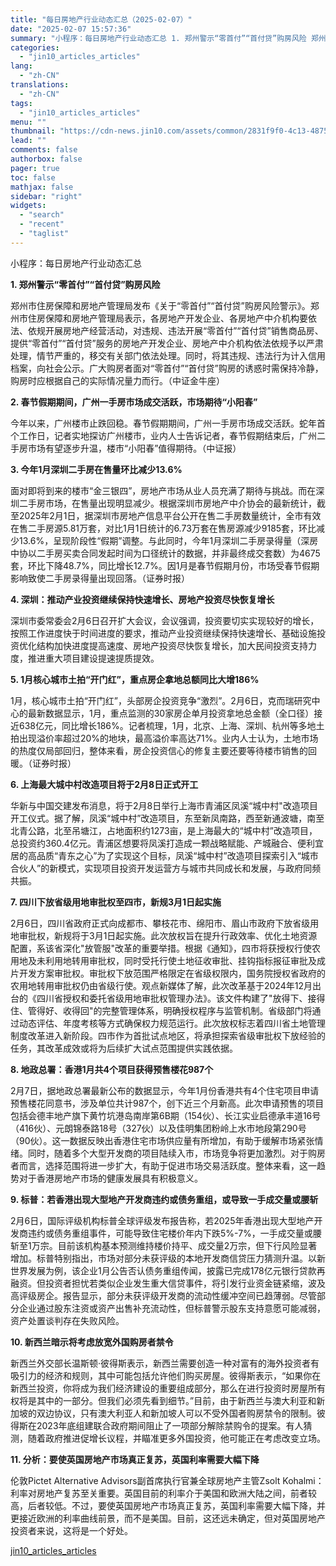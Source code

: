 ```yaml
---
title: "每日房地产行业动态汇总（2025-02-07）"
date: "2025-02-07 15:57:36"
summary: "小程序：每日房地产行业动态汇总 1. 郑州警示“零首付”“首付贷”购房风险 郑州市住房保障和房地产管..."
categories:
  - "jin10_articles_articles"
lang:
  - "zh-CN"
translations:
  - "zh-CN"
tags:
  - "jin10_articles_articles"
menu: ""
thumbnail: "https://cdn-news.jin10.com/assets/common/2831f9f0-4c13-4875-8457-abd42935bfa4.png/lite"
lead: ""
comments: false
authorbox: false
pager: true
toc: false
mathjax: false
sidebar: "right"
widgets:
  - "search"
  - "recent"
  - "taglist"
---
```


小程序：每日房地产行业动态汇总

**1. 郑州警示“零首付”“首付贷”购房风险**

郑州市住房保障和房地产管理局发布《关于“零首付”“首付贷”购房风险警示》。郑州市住房保障和房地产管理局表示，各房地产开发企业、各房地产中介机构要依法、依规开展房地产经营活动，对违规、违法开展“零首付”“首付贷”销售商品房、提供“零首付”“首付贷”服务的房地产开发企业、房地产中介机构依法依规予以严肃处理，情节严重的，移交有关部门依法处理。同时，将其违规、违法行为计入信用档案，向社会公示。广大购房者面对“零首付”“首付贷”购房的诱惑时需保持冷静，购房时应根据自己的实际情况量力而行。（中证金牛座）

**2. 春节假期期间，广州一手房市场成交活跃，市场期待“小阳春”**

今年以来，广州楼市止跌回稳。春节假期期间，广州一手房市场成交活跃。蛇年首个工作日，记者实地探访广州楼市，业内人士告诉记者，春节假期结束后，广州二手房市场有望逐步升温，楼市“小阳春”值得期待。（中证报）

**3. 今年1月深圳二手房在售量环比减少13.6%**

面对即将到来的楼市“金三银四”，房地产市场从业人员充满了期待与挑战。而在深圳二手房市场，在售量出现明显减少。根据深圳市房地产中介协会的最新统计，截至2025年2月1日，据深圳市房地产信息平台公开在售二手房数量统计，全市有效在售二手房源5.81万套，对比1月1日统计的6.73万套在售房源减少9185套，环比减少13.6%，呈现阶段性“假期”调整。与此同时，今年1月深圳二手房录得量（深房中协以二手房买卖合同发起时间为口径统计的数据，并非最终成交套数）为4675套，环比下降48.7%，同比增长12.7%。因1月是春节假期月份，市场受春节假期影响致使二手房录得量出现回落。（证券时报）

**4. 深圳：推动产业投资继续保持快速增长、房地产投资尽快恢复增长**

深圳市委常委会2月6日召开扩大会议，会议强调，投资要切实实现较好的增长，按照工作进度快于时间进度的要求，推动产业投资继续保持快速增长、基础设施投资优化结构加快进度提高速度、房地产投资尽快恢复增长，加大民间投资支持力度，推进重大项目建设提速提质提效。

**5. 1月核心城市土拍“开门红”，重点房企拿地总额同比大增186%**

1月，核心城市土拍“开门红”，头部房企投资竞争“激烈”。2月6日，克而瑞研究中心的最新数据显示，1月，重点监测的30家房企单月投资拿地总金额（全口径）接近638亿元，同比增长186%。记者梳理，1月，北京、上海、深圳、杭州等多地土拍出现溢价率超过20%的地块，最高溢价率高达71%。业内人士认为，土地市场的热度仅局部回归，整体来看，房企投资信心的修复主要还要等待楼市销售的回暖。（证券时报）

**6. 上海最大城中村改造项目将于2月8日正式开工**

华新与中国交建发布消息，将于2月8日举行上海市青浦区凤溪“城中村"改造项目开工仪式。据了解，凤溪“城中村”改造项目，东至新凤南路，西至新通波塘，南至北青公路，北至吊塘江，占地面积约1273亩，是上海最大的“城中村”改造项目，总投资约360.4亿元。青浦区想要将凤溪打造成一颗战略赋能、产城融合、便利宜居的高品质“青东之心”为了实现这个目标，凤溪“城中村”改造项目探索引入“城市合伙人”的新模式，实现项目投资开发运营方与城市共同成长和发展，与政府同频共振。

**7. 四川下放省级用地审批权至四市，新规3月1日起实施**

2月6日，四川省政府正式向成都市、攀枝花市、绵阳市、眉山市政府下放省级用地审批权，新规将于3月1日起实施。此次放权旨在提升行政效率、优化土地资源配置，系该省深化"放管服"改革的重要举措。根据《通知》，四市将获授权行使农用地及未利用地转用审批权，同时受托行使土地征收审批、挂钩指标报征审批及成片开发方案审批权。审批权下放范围严格限定在省级权限内，国务院授权省政府的农用地转用审批权仍由省级行使。观点新媒体了解，此次改革基于2024年12月出台的《四川省授权和委托省级用地审批权管理办法》。该文件构建了"放得下、接得住、管得好、收得回"的完整管理体系，明确授权程序与监管机制。省级部门将通过动态评估、年度考核等方式确保权力规范运行。此次放权标志着四川省土地管理制度改革进入新阶段。四市作为首批试点地区，将承担探索省级审批权下放经验的任务，其改革成效或将为后续扩大试点范围提供实践依据。

**8. 地政总署：香港1月共4个项目获得预售楼花987个**

2月7日，据地政总署最新公布的数据显示，今年1月份香港共有4个住宅项目申请预售楼花同意书，涉及单位共计987个，创下近三个月新高。此次申请预售的项目包括会德丰地产旗下黄竹坑港岛南岸第6B期（154伙）、长江实业启德承丰道16号（416伙）、元朗锦泰路18号（327伙）以及佳明集团粉岭上水市地段第290号（90伙）。这一数据反映出香港住宅市场供应量有所增加，有助于缓解市场紧张情绪。同时，随着多个大型开发商的项目陆续入市，市场竞争将更加激烈。对于购房者而言，选择范围将进一步扩大，有助于促进市场交易活跃度。整体来看，这一趋势对于香港房地产市场的健康发展具有积极意义。

**9. 标普：若香港出现大型地产开发商违约或债务重组，或导致一手成交量或腰斩**

2月6日，国际评级机构标普全球评级发布报告称，若2025年香港出现大型地产开发商违约或债务重组事件，可能导致住宅楼价年内下跌5%-7%，一手成交量或腰斩至1万宗。目前该机构基本预测维持楼价持平、成交量2万宗，但下行风险显著增加。标普特别指出，市场对部分未获评级的本地开发商信贷压力猜测升温。以新世界发展为例，该企业1月公告否认债务重组传闻，披露已完成178亿元银行贷款再融资。但投资者担忧若类似企业发生重大信贷事件，将引发行业资金链紧缩，波及高评级房企。报告显示，部分未获评级开发商的流动性缓冲空间已趋薄弱。尽管部分企业通过股东注资或资产出售补充流动性，但标普警示股东支持意愿可能减弱，资产处置谈判存在失败风险。

**10. 新西兰暗示将考虑放宽外国购房者禁令**

新西兰外交部长温斯顿·彼得斯表示，新西兰需要创造一种对富有的海外投资者有吸引力的经济和规则，其中可能包括允许他们购买房屋。彼得斯表示，“如果你在新西兰投资，你将成为我们经济建设的重要组成部分，那么在进行投资时房屋所有权将是其中的一部分。但我们必须先看到细节。”目前，由于新西兰与澳大利亚和新加坡的双边协议，只有澳大利亚人和新加坡人可以不受外国者购房禁令的限制。彼得斯在2023年底组建联合政府期间阻止了一项部分解除禁购令的提案。有人猜测，随着政府推进促增长议程，并瞄准更多外国投资，他可能正在考虑改变立场。

**11. 分析：要使英国房地产市场真正复苏，英国利率需要大幅下降**

伦敦Pictet Alternative Advisors副首席执行官兼全球房地产主管Zsolt Kohalmi：利率对房地产复苏至关重要。英国目前的利率介于美国和欧洲大陆之间，前者较高，后者较低。不过，要使英国房地产市场真正复苏，英国利率需要大幅下降，并更接近欧洲的利率曲线前景，而不是美国。目前，这还远未确定，但对英国房地产投资者来说，这将是一个好处。

[jin10_articles_articles](https://xnews.jin10.com/details/162125)
